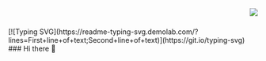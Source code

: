 <img align="right" src="https://visitors-badge.laobi.ic/badge?page_id=Uyaii.Uyaii"/>

<h1 align="center">
  <a href="https://git.io/typing-svg>
    <img src="https://readme-typing-svg.herokuapp.com/?   font=Cascadia+Code&size=35&center=true&vCenter=true&width=500&height=70&duration=4000&lines=Hi+There+!;+I'm+Maryanne+Inyang!;+And+I'm+A+Software+Developer;"/>
  </a>
</h1>
[![Typing SVG](https://readme-typing-svg.demolab.com/?lines=First+line+of+text;Second+line+of+text)](https://git.io/typing-svg)
### Hi there 👋

<!--
**Uyaii/Uyaii** is a ✨ _special_ ✨ repository because its `README.md` (this file) appears on your GitHub profile.

Here are some ideas to get you started:
[![GitHub Streak](https://streak-stats.demolab.com/?user=Uyaii)](https://git.io/streak-stats)
- 🔭 I’m currently working on ...
- 🌱 I’m currently learning ...
- 👯 I’m looking to collaborate on ...
- 🤔 I’m looking for help with ...
- 💬 Ask me about ...
- 📫 How to reach me: ...
- 😄 Pronouns: ...
- ⚡ Fun fact: ...
-->
